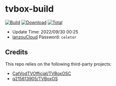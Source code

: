 # tvbox-build

[![Build](https://shields.io/github/workflow/status/celetor/tvbox-build/Build?logo=github&label=Build)](https://github.com/celetor/tvbox-build/actions)
[![Download](https://img.shields.io/github/v/release/celetor/tvbox-build?color=orange&logoColor=orange&label=Download&logo=DocuSign)](https://github.com/celetor/tvbox-build/releases/latest) 
[![Total](https://shields.io/github/downloads/celetor/tvbox-build/total?logo=Bookmeter&label=Counts&logoColor=blue&color=blue)](https://github.com/celetor/tvbox-build/releases)

+ Update Time: 2022/09/30 00:25
+ [lanzouCloud](https://wwi.lanzoup.com/b0dah3rlc)  Password: `celetor`

## Credits
This repo relies on the following third-party projects:
- [CatVodTVOfficial/TVBoxOSC](https://github.com/CatVodTVOfficial/TVBoxOSC)
- [q215613905/TVBoxOS](https://github.com/q215613905/TVBoxOS)
